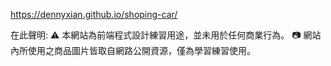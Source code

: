 https://dennyxian.github.io/shoping-car/

在此聲明: ⚠️ 本網站為前端程式設計練習用途，並未用於任何商業行為。 📷 網站內所使用之商品圖片皆取自網路公開資源，僅為學習練習使用。

